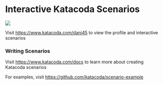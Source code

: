 # Interactive Katacoda Scenarios

[![](http://shields.katacoda.com/katacoda/dani45/count.svg)](https://www.katacoda.com/dani45 "Get your profile on Katacoda.com")

Visit https://www.katacoda.com/dani45 to view the profile and interactive scenarios

### Writing Scenarios
Visit https://www.katacoda.com/docs to learn more about creating Katacoda scenarios

For examples, visit https://github.com/katacoda/scenario-example
